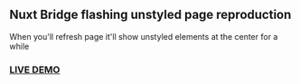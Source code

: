 ## Nuxt Bridge flashing unstyled page reproduction

When you'll refresh page it'll show unstyled elements at the center for a while

### [LIVE DEMO](https://bridge-repro.skyalty.com)
